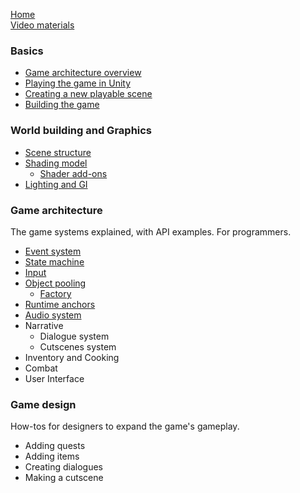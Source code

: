 [Home](https://github.com/UnityTechnologies/open-project-1/wiki)  
[Video materials](https://github.com/UnityTechnologies/open-project-1/wiki/Livestream-and-devlogs)

### Basics
* [Game architecture overview](https://github.com/UnityTechnologies/open-project-1/wiki/Game-architecture-overview)
* [Playing the game in Unity](https://github.com/UnityTechnologies/open-project-1/wiki/Playing-the-game)
* [Creating a new playable scene](https://github.com/UnityTechnologies/open-project-1/wiki/Creating-a-new-playable-scene)
* [Building the game](https://github.com/UnityTechnologies/open-project-1/wiki/Building-the-game)

### World building and Graphics
* [Scene structure](https://github.com/UnityTechnologies/open-project-1/wiki/Scene-structure-of-locations)
* [Shading model](https://github.com/UnityTechnologies/open-project-1/wiki/Shading-model)
    * [Shader add-ons](https://github.com/UnityTechnologies/open-project-1/wiki/Shader-add-ons)
* [Lighting and GI](https://github.com/UnityTechnologies/open-project-1/wiki/Lighting-and-GI)

### Game architecture
The game systems explained, with API examples. For programmers.
* [Event system](https://github.com/UnityTechnologies/open-project-1/wiki/Event-system)
* [State machine](https://github.com/UnityTechnologies/open-project-1/wiki/State-machine)
* [Input](https://github.com/UnityTechnologies/open-project-1/wiki/Input)
* [Object pooling](https://github.com/UnityTechnologies/open-project-1/wiki/Object-pooling)
    * [Factory](https://github.com/UnityTechnologies/open-project-1/wiki/Factory)
* [Runtime anchors](https://github.com/UnityTechnologies/open-project-1/wiki/Runtime-Anchors)
* [Audio system](https://github.com/UnityTechnologies/open-project-1/wiki/Audio-system)
* Narrative
    * Dialogue system
    * Cutscenes system
* Inventory and Cooking
* Combat
* User Interface

### Game design
How-tos for designers to expand the game's gameplay.
* Adding quests
* Adding items
* Creating dialogues
* Making a cutscene
